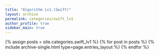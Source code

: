 ```yaml
---
title: "Algorithm Lv1.(Swift)"
layout: archive
permalink: categories/swift_lv1
author_profile: true
sidebar_main: true
---
```


<!--assign posts에만 변수 변경 -->

{% assign posts = site.categories.swift_lv1 %}
{% for post in posts %} {% include archive-single.html type=page.entries_layout %} {% endfor %}
